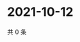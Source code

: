 # 2021-10-12

共 0 条

<!-- BEGIN WEIBO -->
<!-- 最后更新时间 Tue Oct 12 2021 12:14:19 GMT+0800 (China Standard Time) -->

<!-- END WEIBO -->
